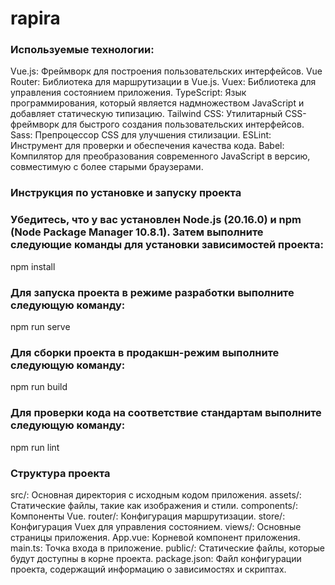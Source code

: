 # rapira

### Используемые технологии:

Vue.js: Фреймворк для построения пользовательских интерфейсов.
Vue Router: Библиотека для маршрутизации в Vue.js.
Vuex: Библиотека для управления состоянием приложения.
TypeScript: Язык программирования, который является надмножеством JavaScript и добавляет статическую типизацию.
Tailwind CSS: Утилитарный CSS-фреймворк для быстрого создания пользовательских интерфейсов.
Sass: Препроцессор CSS для улучшения стилизации.
ESLint: Инструмент для проверки и обеспечения качества кода.
Babel: Компилятор для преобразования современного JavaScript в версию, совместимую с более старыми браузерами.

### Инструкция по установке и запуску проекта

### Убедитесь, что у вас установлен Node.js (20.16.0) и npm (Node Package Manager 10.8.1). Затем выполните следующие команды для установки зависимостей проекта:


npm install
### Для запуска проекта в режиме разработки выполните следующую команду:


npm run serve

### Для сборки проекта в продакшн-режим выполните следующую команду:


npm run build

### Для проверки кода на соответствие стандартам выполните следующую команду:


npm run lint

### Структура проекта
src/: Основная директория с исходным кодом приложения.
assets/: Статические файлы, такие как изображения и стили.
components/: Компоненты Vue.
router/: Конфигурация маршрутизации.
store/: Конфигурация Vuex для управления состоянием.
views/: Основные страницы приложения.
App.vue: Корневой компонент приложения.
main.ts: Точка входа в приложение.
public/: Статические файлы, которые будут доступны в корне проекта.
package.json: Файл конфигурации проекта, содержащий информацию о зависимостях и скриптах.
